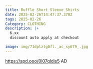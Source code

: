 ```yaml
---
title: Ruffle Short Sleeve Shirts
date: 2025-02-26T14:47:37.370Z
tags: 2025-02-26
Category: CLOTHING
description: |+
  6.xx
  discount auto apply at checkout 

image: img/71dplztg0fl._ac_sy679_.jpg
---
```

https://spd.ooo/0l07qldis5
AD